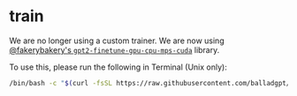 # train

We are no longer using a custom trainer. We are now using [@fakerybakery's `gpt2-finetune-gpu-cpu-mps-cuda`](https://github.com/fakerybakery/gpt2-finetune-gpu-cpu-mps-cuda) library.

To use this, please run the following in Terminal (Unix only):

```bash
/bin/bash -c "$(curl -fsSL https://raw.githubusercontent.com/balladgpt/train/main/train.sh)"
```

